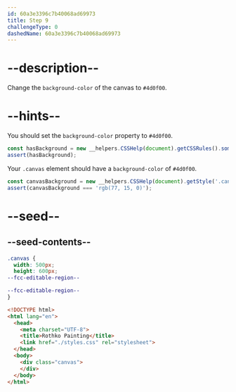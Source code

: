 ```yaml
---
id: 60a3e3396c7b40068ad69973
title: Step 9
challengeType: 0
dashedName: 60a3e3396c7b40068ad69973
---
```


# --description--

Change the `background-color` of the canvas to `#4d0f00`.

# --hints--

You should set the `background-color` property to `#4d0f00`.

```js
const hasBackground = new __helpers.CSSHelp(document).getCSSRules().some(x => x.style['background-color'] === 'rgb(77, 15, 0)');
assert(hasBackground);
```

Your `.canvas` element should have a `background-color` of `#4d0f00`.

```js
const canvasBackground = new __helpers.CSSHelp(document).getStyle('.canvas')?.getPropertyValue('background-color');
assert(canvasBackground === 'rgb(77, 15, 0)');
```

# --seed--

## --seed-contents--

```css
.canvas {
  width: 500px;
  height: 600px;
--fcc-editable-region--

--fcc-editable-region--
}
```

```html
<!DOCTYPE html>
<html lang="en">
  <head>
    <meta charset="UTF-8">
    <title>Rothko Painting</title>
    <link href="./styles.css" rel="stylesheet">
  </head>
  <body>
    <div class="canvas">
    </div>
  </body>
</html>
```
